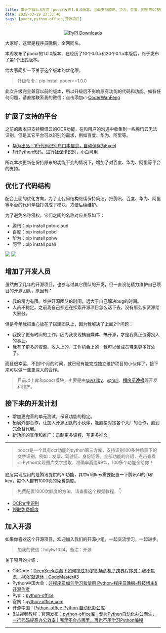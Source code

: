 ```yaml
---
title: 累计下载5.5万次！poocr发布1.0.0版本，全面支持腾讯、华为、百度、阿里等OCR接口
date: 2025-03-29 23:33:40
tags: [poocr,python-office,开源项目]
---
```

<p align="center" name="gitcode">
	<a target="_blank" href='https://gitcode.com/CoderWanFeng1/python-office'>
<img src="https://static.pepy.tech/badge/poocr" alt="PyPI Downloads">
</a>
</p>

大家好，这里是程序员晚枫，全网同名。

本周发布了poocr的1.0.0版本，在经历了10个0.0.x和20个0.1.x本版后，终于发布了第1个正式版本。

给大家同步一下关于这个版本的优化项。

> 升级命令：pip install poocr==1.0.0

此次升级完全兼容以前的版本，所以升级后不影响原有功能的代码和功能。如有任何问题，请直接联系我的微信：点击添加👉[CoderWanFeng](http://www.python4office.cn/wechat-qrcode/)


## 扩展了支持的平台

之前的版本只支持腾讯云的OCR功能，在和用户的沟通中收集到一些腾讯云无法识别，但是其它平台可以识别的需求，例如百度、华为、阿里等。

- [华为出品！1行代码识别户口本信息，自动保存为Excel](https://mp.weixin.qq.com/s/S9Gc9CGep64bzzRk8WPB8w)
- [1行Python代码，进行社保卡识别，小白可用](https://mp.weixin.qq.com/s/ymm9TnQVXTaRknUXdQJRiQ)

所以本次更新在保持原来的功能不变的情况下，增加了对百度、华为、阿里等平台的支持。




## 优化了代码结构

配合上面的优化方向，为了让代码结构继续保持简洁，把腾讯、百度、华为、阿里等平台的代码单独打包成了模块，方便后续维护。

为了避免名称侵权，它们之间的名称对应关系如下：
- 腾讯：pip install potx-cloud
- 百度：pip install pobd
- 华为：pip install pohw
- 阿里：pip install poali

![](http://python4office.cn/images/1.0.png)
![](http://python4office.cn/images/%E7%A8%8B%E5%BA%8F%E5%91%98%E6%99%9A%E6%9E%AB%E7%9A%84%E6%8A%A4%E7%85%A7.png)

## 增加了开发人员

虽然做了几年的开源项目，也参与过其它团队的开发，但一直没花精力维护自己项目的开源团队，原因有：
- 我的精力有限。维护开源团队的时间，远大于自己解决bug的时间。
- 人员不稳定。之前我自己都还在探索开源项目怎么活下去，没有那么多资源给大家分。

但是今年我把重心放在了搭建团队上，因为我解决了上面2个问题：
- 我换了更有时间的工作。因为我发现搞自媒体、搞开源，才是我真正值得投入的事业。
- 我有了更多的资源。收入上的、工作机会上的，我可以给成员带来更多好处了。

而且很幸运，不到1个月的时间，就已经有能完成独立维护项目的小伙伴了，接下来可以做一些更深入的合作。

> 目前以上库和poocr模块，主要是由[@wzllby](https://gitcode.com/wzllby)、[@null](https://gitcode.com/wangkaka)、[程序员晚枫](https://gitcode.com/CoderWanFeng1)等开发和维护。

## 接下来的开发计划

- 增加更完善的单元测试，保证功能的稳定。
- 拓展外部合作，让加入开源团队的小伙伴，能直接对接各个大厂的合作，直到完全替代我。
- 新功能的宣传和推广：录制更多课程、写更多推文。

--------

> poocr是一个具有ocr功能的python第三方库，支持识别100多种场景下的文字识别，例如：发票、驾驶证、身份证等。全部功能的介绍，点击查看👉Python实现图片文字提取，准确率高达99%，100多个功能全给你！

底层实现应用的是腾讯提供的AI功能，其中id和key需要配置一下腾讯AI的id和key，每个人都有1000次的免费额度。

> 免费配置1000次额度的方法，请查看这个视频教程，👇

- [OCR文字识别](https://b23.tv/TTo4QTc)
- [领取免费额度](https://curl.qcloud.com/vdG5ChvZ)



## 加入开源

如果你喜欢这个开源项目，欢迎加入我们的开源小组，一起交流学习，一起进步。

> 加我的微信：hdylw1024，备注：开源

关于项目的介绍：

- GitCode：[DeepSeek浪潮下如何撑过35岁职场危机？跨界程序员：我不焦虑，40岁就退休｜CodeMaster#3](https://mp.weixin.qq.com/s/RC54o9C4F87fyAebJUE0kg)
- Python中国大会：[非程序员如何学习和使用 Python-程序员晚枫-科技博主&开源作者](https://www.bilibili.com/video/BV1Y6qWYWEyQ/?spm_id_from=333.1387.homepage.video_card.click&vd_source=ca20bb8763fcb18660aa74d7a87234fa)
- Pypi：[python-office](https://pypi.org/project/python-office/)
- 官网：[python-office.com](https://python-office.com)
- 开源中国：[Python-office Python 自动化办公库](https://www.oschina.net/p/python-office)
- B站视频教程：[官网发布：python-office库 | 专为Python自动化办公而生，一行代码提高办公效率 | 哪里不会点哪里，再也不用学习Python编程](https://www.bilibili.com/video/BV1pT4y1k7FH/?spm_id_from=333.1387.0.0&vd_source=ca20bb8763fcb18660aa74d7a87234fa)



------

